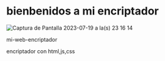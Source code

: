 #  bienbenidos a mi encriptador 

![Captura de Pantalla 2023-07-19 a la(s) 23 16 14](https://github.com/pabloatrujilloe/mi-web-encriptador/assets/125674912/1360abe9-11e1-4a87-b69b-05c1bb003b6f)

mi-web-encriptador

encriptador con html,js,css

